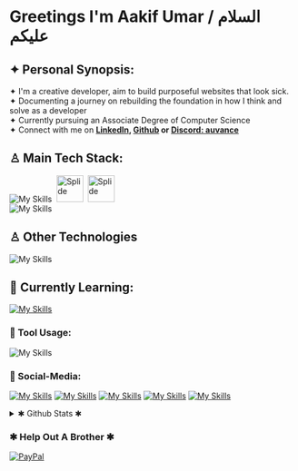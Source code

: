 # Greetings I'm Aakif Umar / السلام عليكم

## ✦ Personal Synopsis:
✦ I'm a creative developer, aim to build purposeful websites that look sick. <br>
✦ Documenting a journey on rebuilding the foundation in how I think and solve as a developer <br>
✦ Currently pursuing an Associate Degree of Computer Science <br>
✦ ‌Connect with me on **[LinkedIn](www.linkedin.com/in/hafizau/), [Github](https://github.com/Auvancee) or [Discord: auvance](https://discord.com)**


## ♙ Main Tech Stack:
![My Skills](https://go-skill-icons.vercel.app/api/icons?i=vite,react,nextjs,tailwind,gsap) &nbsp;<img src="https://github.com/user-attachments/assets/63257040-9bdd-4041-b57d-9d91760ab52d" alt="Splide" width="47" height="47"> &nbsp;<img src="https://github.com/user-attachments/assets/f1d5f2f2-98ab-4e44-a812-63142a464281" alt="Splide" width="47" height="47"> <br> 
![My Skills](https://go-skill-icons.vercel.app/api/icons?i=figma,xd,ai,indesign,ps)

## ♙ Other Technologies
![My Skills](https://go-skill-icons.vercel.app/api/icons?i=nodejs,expressjs,mysql,wordpress)


## 🌱 Currently Learning: 
[![My Skills](https://skillicons.dev/icons?i=typescript,firebase,supabase)](https://skillicons.dev) <br> 


### 🔨 Tool Usage:
![My Skills](https://go-skill-icons.vercel.app/api/icons?i=chatgpt,github,git,vscode,vim,pycharm,notion,obsidian)


### 📱 Social-Media:
[![My Skills](https://skillicons.dev/icons?i=linkedin)](https://www.linkedin.com/in/hafizau/)
[![My Skills](https://skillicons.dev/icons?i=discord)](https://codepen.io/Auvance) 
[![My Skills](https://skillicons.dev/icons?i=codepen)](https://codepen.io/Auvance) 
[![My Skills](https://go-skill-icons.vercel.app/api/icons?i=x)](https://x.com/therealAuvance) 
[![My Skills](https://go-skill-icons.vercel.app/api/icons?i=behance)](https://www.behance.net/auvance)


<details>
 <summary>✱ Github Stats ✱</summary>
  
  <a href="#">![Github stats](https://github-readme-stats.vercel.app/api?username=Auvancee&theme=dark&count_private=true&hide_border=true&line_height=20)</a>
  <a href="#">![Top Langs](https://github-readme-stats.vercel.app/api/top-langs/?username=Auvancee&layout=compact&theme=dark&count_private=true&hide_border=true)</a>
  
</details>

### ✱ Help Out A Brother ✱
[![PayPal](https://img.shields.io/badge/PayPal-00457C?style=for-the-badge&logo=paypal&logoColor=white)](https://paypal.me/Auvance) 
